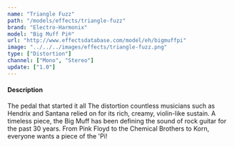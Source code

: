 ```yaml
---
name: "Triangle Fuzz"
path: "/models/effects/triangle-fuzz"
brand: "Electro-Harmonix"
model: "Big Muff Pi®"
url: "http://www.effectsdatabase.com/model/eh/bigmuffpi"
image: "../../../images/effects/triangle-fuzz.png"
type: ["Distortion"]
channel: ["Mono", "Stereo"]
update: ["1.0"]
---
```

#### Description
The pedal that started it all The distortion countless musicians such as Hendrix and Santana relied on for its rich, creamy, violin-like sustain. A timeless piece, the Big Muff has been defining the sound of rock guitar for the past 30 years. From Pink Floyd to the Chemical Brothers to Korn, everyone wants a piece of the 'Pi!